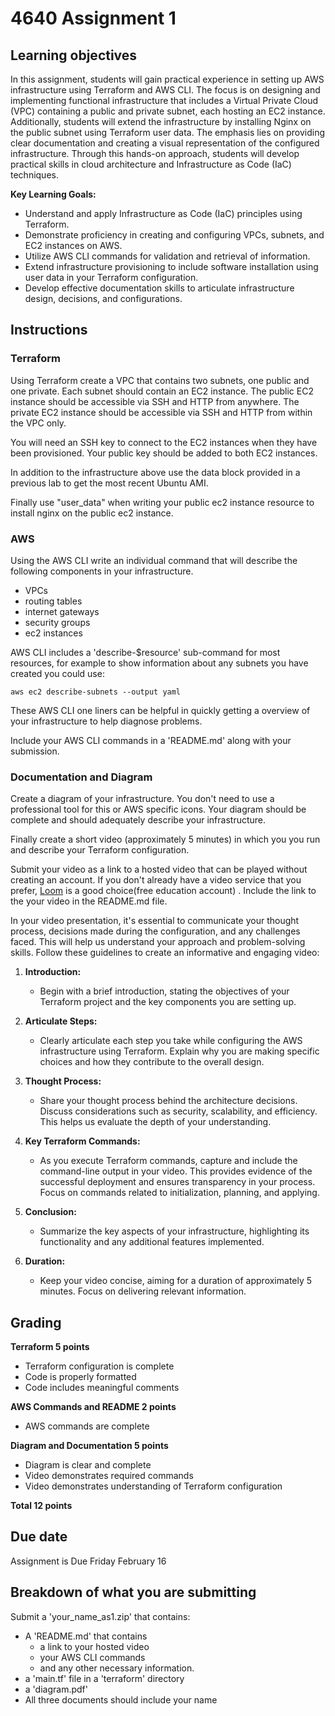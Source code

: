 # 4640 Assignment 1

## Learning objectives

In this assignment, students will gain practical experience in setting up AWS infrastructure using Terraform and AWS CLI. The focus is on designing and implementing functional infrastructure that includes a Virtual Private Cloud (VPC) containing a public and private subnet, each hosting an EC2 instance. Additionally, students will extend the infrastructure by installing Nginx on the public subnet using Terraform user data. The emphasis lies on providing clear documentation and creating a visual representation of the configured infrastructure. Through this hands-on approach, students will develop practical skills in cloud architecture and Infrastructure as Code (IaC) techniques.

**Key Learning Goals:**

-  Understand and apply Infrastructure as Code (IaC) principles using Terraform.
- Demonstrate proficiency in creating and configuring VPCs, subnets, and EC2 instances on AWS.
- Utilize AWS CLI commands for validation and retrieval of information.
- Extend infrastructure provisioning to include software installation using user data in your Terraform configuration.
- Develop effective documentation skills to articulate infrastructure design, decisions, and configurations.

## Instructions

### Terraform

Using Terraform create a VPC that contains two subnets, one public and one private. Each subnet should contain an EC2 instance.
The public EC2 instance should be accessible via SSH and HTTP from anywhere. 
The private EC2 instance should be accessible via SSH and HTTP from within the VPC only.

You will need an SSH key to connect to the EC2 instances when they have been provisioned. Your public key should be added to both EC2 instances.

In addition to the infrastructure above use the data block provided in a previous lab to get the most recent Ubuntu AMI.

Finally use "user_data" when writing your public ec2 instance resource to install nginx on the public ec2 instance.

### AWS

Using the AWS CLI write an individual command that will describe the following components in your infrastructure.
- VPCs
- routing tables
- internet gateways
- security groups
- ec2 instances

AWS CLI includes a 'describe-$resource' sub-command for most resources, for example to show information about any subnets you have created you could use:

```
aws ec2 describe-subnets --output yaml
```

These AWS CLI one liners can be helpful in quickly getting a overview of your infrastructure to help diagnose problems.

Include your AWS CLI commands in a 'README.md' along with your submission.
### Documentation and Diagram

Create a diagram of your infrastructure. You don't need to use a professional tool for this or AWS specific icons. Your diagram should be complete and should adequately describe your infrastructure. 

Finally create a short video (approximately 5 minutes) in which you you run and describe your Terraform configuration.

Submit your video as a link to a hosted video that can be played without creating an account. If you don't already have a video service that you prefer, [Loom](https://www.loom.com/) is a good choice(free education account) . Include the link to the your video in the README.md file.

In your video presentation, it's essential to communicate your thought process, decisions made during the configuration, and any challenges faced. This will help us understand your approach and problem-solving skills. Follow these guidelines to create an informative and engaging video:

1. **Introduction:**
    - Begin with a brief introduction, stating the objectives of your Terraform project and the key components you are setting up.

2. **Articulate Steps:**
    - Clearly articulate each step you take while configuring the AWS infrastructure using Terraform. Explain why you are making specific choices and how they contribute to the overall design.

3. **Thought Process:**
    - Share your thought process behind the architecture decisions. Discuss considerations such as security, scalability, and efficiency. This helps us evaluate the depth of your understanding.

4. **Key Terraform Commands:**
    - As you execute Terraform commands, capture and include the command-line output in your video. This provides evidence of the successful deployment and ensures transparency in your process. Focus on commands related to initialization, planning, and applying.

5. **Conclusion:**
    - Summarize the key aspects of your infrastructure, highlighting its functionality and any additional features implemented.

6. **Duration:**
    - Keep your video concise, aiming for a duration of approximately 5 minutes. Focus on delivering relevant information.
## Grading

**Terraform 5 points**
- Terraform configuration is complete
- Code is properly formatted
- Code includes meaningful comments

**AWS Commands and README 2 points**
- AWS commands are complete

**Diagram and Documentation 5 points**
- Diagram is clear and complete
- Video demonstrates required commands
- Video demonstrates understanding of Terraform configuration

**Total 12 points**

## Due date

Assignment is Due Friday February 16

## Breakdown of what you are submitting

Submit a 'your_name_as1.zip' that contains:
- A 'README.md' that contains 
	- a link to your hosted video
	- your AWS CLI commands
	- and any other necessary information.
- a 'main.tf' file in a 'terraform' directory
- a 'diagram.pdf'
- All three documents should include your name